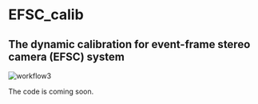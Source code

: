 # EFSC_calib
## The dynamic calibration for event-frame stereo camera (EFSC) system

![workflow3](https://github.com/user-attachments/assets/0d2e9edc-a47f-4833-a641-c1086a6bada8)


The code is coming soon.


